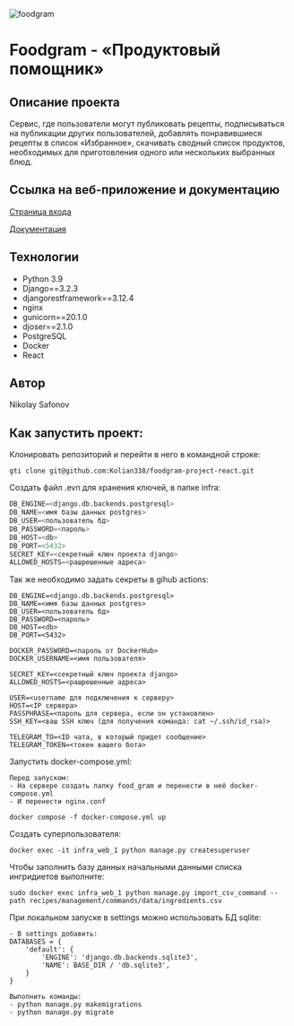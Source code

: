 ![foodgram](https://github.com/kolian338/foodgram-project-react/actions/workflows/foodgram_workflow.yml/badge.svg)
# Foodgram - «Продуктовый помощник»
## Описание проекта
Cервис, где пользователи могут публиковать рецепты, подписываться на 
публикации других пользователей, добавлять понравившиеся рецепты в 
список «Избранное», скачивать сводный список продуктов, необходимых для
приготовления одного или нескольких выбранных блюд.

## Ссылка на веб-приложение и документацию
[Страница входа](http://158.160.72.142/signin)

[Документация](http://158.160.72.142/api/docs/redoc.html)

## Технологии
* Python 3.9
* Django==3.2.3
* djangorestframework==3.12.4 
* nginx
* gunicorn==20.1.0
* djoser==2.1.0
* PostgreSQL
* Docker
* React

## Автор
Nikolay Safonov

## Как запустить проект:
Клонировать репозиторий и перейти в него в командной строке:
```
gti clone git@github.com:Kolian338/foodgram-project-react.git
```

Создать файл .evn для хранения ключей, в папке infra:

```python
DB_ENGINE=<django.db.backends.postgresql>
DB_NAME=<имя базы данных postgres>
DB_USER=<пользователь бд>
DB_PASSWORD=<пароль>
DB_HOST=<db>
DB_PORT=<5432>
SECRET_KEY=<секретный ключ проекта django>
ALLOWED_HOSTS=<рашрешенные адреса>
```
Так же необходимо задать секреты в gihub actions:
```
DB_ENGINE=<django.db.backends.postgresql>
DB_NAME=<имя базы данных postgres>
DB_USER=<пользователь бд>
DB_PASSWORD=<пароль>
DB_HOST=<db>
DB_PORT=<5432>

DOCKER_PASSWORD=<пароль от DockerHub>
DOCKER_USERNAME=<имя пользователя>

SECRET_KEY=<секретный ключ проекта django>
ALLOWED_HOSTS=<рашрешенные адреса>

USER=<username для подключения к серверу>
HOST=<IP сервера>
PASSPHRASE=<пароль для сервера, если он установлен>
SSH_KEY=<ваш SSH ключ (для получения команда: cat ~/.ssh/id_rsa)>

TELEGRAM_TO=<ID чата, в который придет сообщение>
TELEGRAM_TOKEN=<токен вашего бота>
```
Запустить docker-compose.yml:
```
Перед запуском:
- На сервере создать папку food_gram и перенести в неё docker-compose.yml
- И перенести nginx.conf

docker compose -f docker-compose.yml up
```

Создать суперпользователя:
```
docker exec -it infra_web_1 python manage.py createsuperuser
```
Чтобы заполнить базу данных начальными данными списка ингридиетов выполните:
```
sudo docker exec infra_web_1 python manage.py import_csv_command --path recipes/management/commands/data/ingredients.csv
```

При локальном запуске в settings можно использовать БД sqlite:
```
- В settings добавить:
DATABASES = {
    'default': {
        'ENGINE': 'django.db.backends.sqlite3',
        'NAME': BASE_DIR / 'db.sqlite3',
    }
}

Выполнить команды:
- python manage.py makemigrations
- python manage.py migrate
```